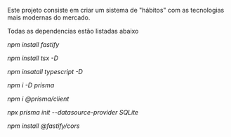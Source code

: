 Este projeto consiste em criar um sistema de "hábitos" com as tecnologias mais modernas do mercado.

Todas as dependencias estão listadas abaixo

*npm install fastify*

*npm install tsx -D*

*npm insatall typescript -D*

*npm i -D prisma*

*npm i @prisma/client*

*npx prisma init --datasource-provider SQLite*

*npm install @fastify/cors*